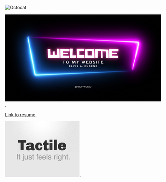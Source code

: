 ![Octocat](https://github.githubassets.com/images/icons/emoji/octocat.png)

![Splash](assets/images/eae-1.png).

[Link to resume](./2024-05-15_resume.md).

![Thumbnail2?](assets/images/thumbnail2.png).
